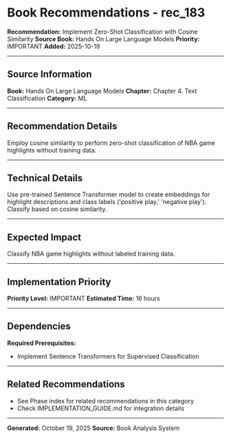 # Book Recommendations - rec_183

**Recommendation:** Implement Zero-Shot Classification with Cosine Similarity
**Source Book:** Hands On Large Language Models
**Priority:** IMPORTANT
**Added:** 2025-10-19

---

## Source Information

**Book:** Hands On Large Language Models
**Chapter:** Chapter 4. Text Classification
**Category:** ML

---

## Recommendation Details

Employ cosine similarity to perform zero-shot classification of NBA game highlights without training data.

---

## Technical Details

Use pre-trained Sentence Transformer model to create embeddings for highlight descriptions and class labels ('positive play,' 'negative play'). Classify based on cosine similarity.

---

## Expected Impact

Classify NBA game highlights without labeled training data.

---

## Implementation Priority

**Priority Level:** IMPORTANT
**Estimated Time:** 16 hours

---

## Dependencies

**Required Prerequisites:**

- Implement Sentence Transformers for Supervised Classification


---

## Related Recommendations

- See Phase index for related recommendations in this category
- Check IMPLEMENTATION_GUIDE.md for integration details

---

**Generated:** October 19, 2025
**Source:** Book Analysis System
